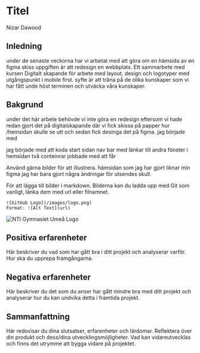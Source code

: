# Titel

Nizar Dawood

## Inledning
under de senaste veckorna har vi arbetat med att göra om en hämsida av en figma skiss
uppgiften är att redesign en webbplats. Ett sammarbete med kursen Digitalt skapande för arbete med layout, design och logotyper med utgångspunkt i mobile first.
syfte är att träna på de olika kunskaper som vi har fått unde höst terminen och utväcka våra kunskaper.

## Bakgrund
under det här arbete behövde vi inte göra en redesign eftersom vi hade redan  gjort det på digitalskapande där vi fick skissa på papper hur /hemsidan skulle se utt och sedan fick desinga det på figma.
jag började med  

jag började med att koda start sidan nav bar med länkar till andra fönster i hemsidan 
två conteinrar 
jobbade med att får 




Använd gärna bilder för att illustrera.
hämsidan som jag har gjort liknar min figma jag har bara gjort några ändringar för utsendes skull.
 

För att lägga till bilder i markdown. Bilderna kan du ladda upp med Git som vanligt, länka dem med url eller filnamnet.

```
![GitHub Logo](/images/logo.png)
Format: ![Alt Text](url)
```

![NTI Gymnasiet Umeå Logo](https://raw.githubusercontent.com/jensnti/Webbprojekt/master/mallar/nti_logo_white_umea.svg)

## Positiva erfarenheter

Här beskriver du vad som har gått bra i ditt projekt och analyserar varför. Hur ska du upprepa framgångarna.

## Negativa erfarenheter

Här beskriver du det som du anser har gått mindre bra med ditt projekt och analyserar hur du kan undvika detta i framtida projekt.

## Sammanfattning

Här redovisar du dina slutsatser, erfarenheter och lärdomar. Reflektera över din produkt och dess/dina utvecklingsmöjligheter.
Vad kan vidareutvecklas och finns det utrymme att bygga vidare på projektet.

